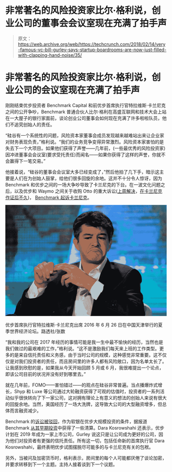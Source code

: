 # 非常著名的风险投资家比尔·格利说，创业公司的董事会会议室现在充满了拍手声

> 原文：<https://web.archive.org/web/https://techcrunch.com/2018/02/14/very-famous-vc-bill-gurley-says-startup-boardrooms-are-now-just-filled-with-clapping-hand-noise/35/>

# 非常著名的风险投资家比尔·格利说，创业公司的会议室现在充满了拍手声

刚刚结束优步投资者 Benchmark Capital 和前优步首席执行官特拉维斯·卡兰尼克之间的公开争吵，Benchmark 普通合伙人比尔·格利在高盛互联网和技术大会上站在一大屋子的银行家面前，谈论创业公司董事会如何现在充满了许多啦啦队员，他们不追究创始人的责任。

“硅谷有一个系统性的问题，风险资本家董事会成员发现越来越难站出来让企业家对财务表现负责，”格利说。“我们的业务竞争变得异常激烈。风险资本家害怕的是失去下一个大项目。如果他们获得了声誉——几年前，(一些最优秀的风险投资家)因冲进董事会会议室(要求受托责任)而闻名——如果你获得了这样的声誉，你就不会赢得下一笔交易。”

他接着说，“硅谷的董事会会议室大多已经变成了，”然后他拍了几下手，暗示这主要是人们在为创始人鼓掌，给他们很多回旋的余地。这并不十分令人惊讶，因为 Benchmark 和优步之间的一场大争吵导致了卡兰尼克的下台。在一波文化问题之后，以及优步和 Waymo 之间关于收购 Otto 的重大诉讼([上周解决](https://web.archive.org/web/20190713011135/https://beta.techcrunch.com/2018/02/09/uber-settles-lawsuit-with-waymo/)，[在卡兰尼克作证后不久](https://web.archive.org/web/20190713011135/https://www.wired.com/story/uber-waymo-self-driving-trial-day-3-kalanick/))， [Benchmark 起诉卡兰尼克](https://web.archive.org/web/20190713011135/https://beta.techcrunch.com/2017/08/10/benchmark-sues-former-uber-ceo-travis-kalanick/)。

![](img/509b9e993673e004dde972623122338a.png)

优步首席执行官特拉维斯·卡兰尼克出席 2016 年 6 月 26 日在中国天津举行的夏季世界经济论坛。路透社/张数

“我和我的公司在 2017 年经历的事情可能是我一生中最不愉快的经历，当然也是我们做过的最艰难的工作，”格利说。“这不是激励我们每天来上班的工作类型。更多的是来自信托责任和义务感，由于当时公司的规模，这种感觉非常重要。这不仅仅是对我们投资者的责任，而且房间里的许多人都有风险敞口，因为名单太长了。让我感到欣慰的是，如果我从今天开始回顾 5 月或 6 月，我很难提出一个论点，即该公司目前的状况并没有好到哪里去。”

就在几年前，FOMO——害怕错过——的观点在硅谷非常普遍。当点播爆炸式增长，Shyp 和 Luxe 等公司通过大轮融资获得了可观的估值时，投资者的一系列活动似乎很快转向了下一家公司，这对拥有理论上有意义的想法的创始人来说有很大的回旋余地。当然，美国经历了一场大洗牌，这导致大公司的大型融资增多，但总体而言融资减少。

Benchmark 的[诉讼被驳回](https://web.archive.org/web/20190713011135/https://beta.techcrunch.com/2018/01/25/benchmarks-lawsuit-against-former-uber-ceo-kalanick-dismissed/)，作为软银在优步大规模投资的条件，据报道 Benchmark [从其早期投资](https://web.archive.org/web/20190713011135/https://beta.techcrunch.com/2018/01/05/menlo-benchmark-first-round-sell-uber-stakes-worth-hundreds-of-millions/)中获得了一些清算。Dara Kosrowshahi 还表示，优步计划在 2019 年成为一家上市公司，Gurley 说这只是让公司成为更好的公司，因为他们对投资者有更强的信托责任。所有这一切，包括任命新的首席执行官 Dara Kosrowshahi，最终表明优步试图摆脱尽可能多的与卡兰尼克有关的包袱。

另外，当被问及加密货币时，格利表示，房间里的每个人可能都厌倦了谈论加密，并要求转移到下一个主题。主持人接着谈到下一个议题。